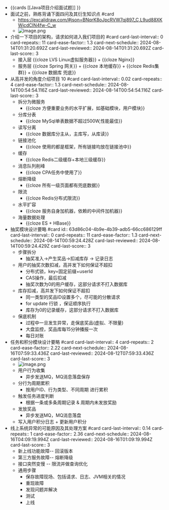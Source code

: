 - {{cards [[Java项目介绍面试题]] }}
- 面试之前，熟练背诵下面四问及其衍生知识点 #card
	- https://excalidraw.com/#json=BNqrK8oJpcRVW7qj897_C,L9ud88XKWicdCIN4fw-C_w
	- ![image.png](../assets/image_1723895900584_0.png)
- 介绍一下项目的架构，请求如何进入我们项目的 #card
  card-last-interval:: 0
  card-repeats:: 11
  card-ease-factor:: 1.3
  card-next-schedule:: 2024-08-14T01:31:20.692Z
  card-last-reviewed:: 2024-08-14T01:31:20.692Z
  card-last-score:: 3
	- 接入层 {{cloze LVS Linux虚拟服务器}} + {{cloze Nginx}}
	- 服务层 {{cloze Spring 网关}} + {{cloze 本地缓存}} + {{cloze Redis集群}} + {{cloze 数据库 兜底}}
- 从高并发的角度介绍项目 10 #card
  card-last-interval:: 0.02
  card-repeats:: 4
  card-ease-factor:: 1.3
  card-next-schedule:: 2024-08-14T00:54:54.116Z
  card-last-reviewed:: 2024-08-14T00:54:54.116Z
  card-last-score:: 3
	- 拆分为微服务
		- {{cloze 方便重要业务的水平扩展，如基础模块，用户模块}}
	- 分库分表
		- {{cloze MySql单表数据不超过500W,性能最佳}}
	- 读写分离
		- {{cloze 数据库分主从，主库写，从库读}}
	- 链接池化
		- {{cloze 使用的都是框架，所有链接均放在链接池中}}
	- 缓存
		- {{cloze Redis二级缓存+本地三级缓存}}
	- 消息队列削峰
		- {{cloze CPA任务中使用了}}
	- 熔断降级
		- {{cloze 所有一级页面都有兜底数据}}
	- 限流
		- {{cloze Redis分布式限流}}
	- 水平扩容
		- {{cloze 服务自身加机器，依赖的中间件加机器}}
	- 海量数据处理
		- {{cloze ES + HBase}}
- 抽奖模块设计要略 #card
  id:: 63d86c04-4b9e-4b39-adb5-66cc686129ff
  card-last-interval:: 0
  card-repeats:: 11
  card-ease-factor:: 1.3
  card-next-schedule:: 2024-08-14T00:59:24.428Z
  card-last-reviewed:: 2024-08-14T00:59:24.429Z
  card-last-score:: 3
	- 步骤拆分
		- 抽奖准入->产生奖品->扣减库存 -> 记录日志
	- 用户的抽奖次数扣减，高并发下如何保证不超扣
		- 分布式锁，key=固定前缀+userId
		- CAS操作，最后扣减
		- 抽奖次数为0的用户缓存，这部分请求不打入数据库
	- 库存扣减，高并发下如何保证不超扣
		- 同一类型的奖品ID设置多个，尽可能的分散请求
		- for update 行锁 ，保证顺序执行
		- 库存为0的记录缓存，这部分请求不打入数据库
	- 保底机制
		- 过程中一旦发生异常，走保底奖品(虚拟、不限量)
		- 大盘监控，奖品库每15分钟播报一次
		- 每日对账
- 任务和积分模块设计要略 #card
  card-last-interval:: 4
  card-repeats:: 2
  card-ease-factor:: 2.22
  card-next-schedule:: 2024-08-16T07:59:33.436Z
  card-last-reviewed:: 2024-08-12T07:59:33.436Z
  card-last-score:: 3
	- ![image.png](../assets/image_1723097644191_0.png)
	- 用户行为收集
		- 异步发送MQ，MQ消息落盘保存
	- 分行为周期累积
		- 按用户ID、行为类型、不同周期 进行累积
	- 触发任务进度判断
		- 根据一条或多条周期记录 & 周期内未发放奖励
	- 发放奖品
		- 异步发送MQ，MQ消息落盘
	- 写入用户积分日志 + 更新用户积分
- 线上系统异常的可能原因及其处理方案 #card
  card-last-interval:: 0.14
  card-repeats:: 1
  card-ease-factor:: 2.36
  card-next-schedule:: 2024-08-16T04:09:19.994Z
  card-last-reviewed:: 2024-08-16T01:09:19.994Z
  card-last-score:: 3
	- 新上线功能故障-- 回滚版本
	- 第三方服务故障-- 熔断降级
	- 接口突然变慢 -- 限流并做查询优化
	- 通用步骤
		- 保存故障现场、包括请求、日志、JVM相关的情况
		- 重现故障
		- 发现问题并解决
		- 测试
		- 上线
